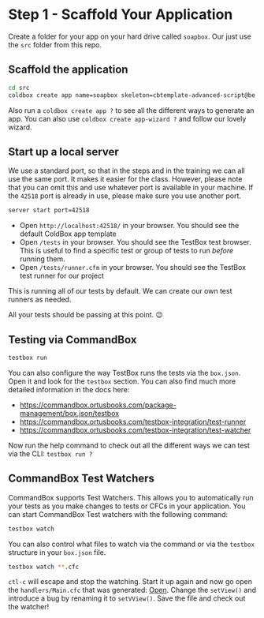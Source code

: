 # Step 1 - Scaffold Your Application

Create a folder for your app on your hard drive called `soapbox`.  Our just use the `src` folder from this repo.

## Scaffold the application

```sh
cd src
coldbox create app name=soapbox skeleton=cbtemplate-advanced-script@be
```

Also run a `coldbox create app ?` to see all the different ways to generate an app.  You can also use `coldbox create app-wizard ?` and follow our lovely wizard.

## Start up a local server

We use a standard port, so that in the steps and in the training we can all use the same port.  It makes it easier for the class. However, please note that you can omit this and use whatever port is available in your machine.  If the `42518` port is already in use, please make sure you use another port.

```sh
server start port=42518
```

- Open `http://localhost:42518/` in your browser. You should see the default ColdBox app template
- Open `/tests` in your browser. You should see the TestBox test browser.  This is useful to find a specific test or group of tests to run _before_ running them.
- Open `/tests/runner.cfm` in your browser. You should see the TestBox test runner for our project

This is running all of our tests by default. We can create our own test runners as needed.

All your tests should be passing at this point. 😉

## Testing via CommandBox

```sh
testbox run
```

You can also configure the way TestBox runs the tests via the `box.json`.  Open it and look for the `testbox` section. You can also find much more detailed information in the docs here:

- https://commandbox.ortusbooks.com/package-management/box.json/testbox
- https://commandbox.ortusbooks.com/testbox-integration/test-runner
- https://commandbox.ortusbooks.com/testbox-integration/test-watcher

Now run the help command to check out all the different ways we can test via the CLI: `testbox run ?`

## CommandBox Test Watchers

CommandBox supports Test Watchers. This allows you to automatically run your tests as you make changes to tests or CFCs in your application. You can start CommandBox Test watchers with the following command:

```sh
testbox watch
```

You can also control what files to watch via the command or via the `testbox` structure in your `box.json` file.

```sh
testbox watch **.cfc
```

`ctl-c` will escape and stop the watching.  Start it up again and now go open the `handlers/Main.cfc` that was generated: [Open](../src/handlers/Main.cfc:8).  Change the `setView()` and introduce a bug by renaming it to `setVView()`. Save the file and check out the watcher!

